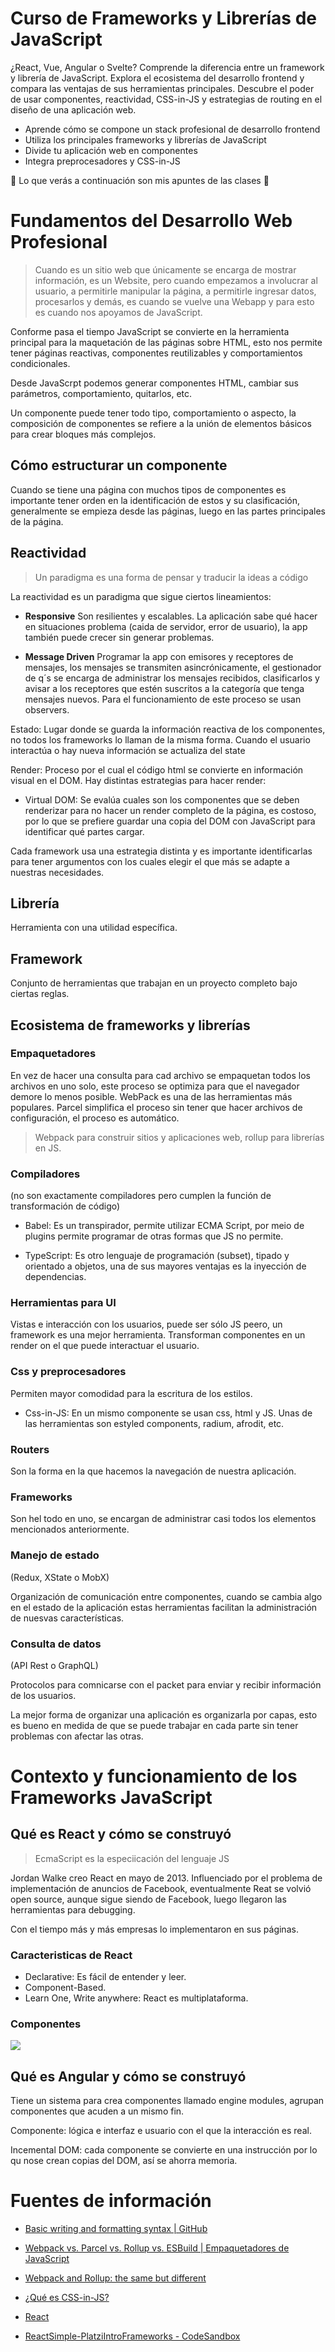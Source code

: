 # Curso de Frameworks y Librerías de JavaScript

¿React, Vue, Angular o Svelte? Comprende la diferencia entre un framework y librería de JavaScript. Explora el ecosistema del desarrollo frontend y compara las ventajas de sus herramientas principales. Descubre el poder de usar componentes, reactividad, CSS-in-JS y estrategias de routing en el diseño de una aplicación web.

- Aprende cómo se compone un stack profesional de desarrollo frontend
- Utiliza los principales frameworks y librerías de JavaScript
- Divide tu aplicación web en componentes
- Integra preprocesadores y CSS-in-JS

💚 Lo que verás a continuación son mis apuntes de las clases 💚

# Fundamentos del Desarrollo Web Profesional

> Cuando es un sitio web que únicamente se encarga de mostrar información, es un Website, pero cuando empezamos a involucrar al usuario, a permitirle manipular la página, a permitirle ingresar datos, procesarlos y demás, es cuando se vuelve una Webapp y para esto es cuando nos apoyamos de JavaScript.

Conforme pasa el tiempo JavaScript se convierte en la herramienta principal para la maquetación de las páginas sobre HTML, esto nos permite tener páginas reactivas, componentes reutilizables y comportamientos condicionales.

Desde JavaScrpt podemos generar componentes HTML, cambiar sus parámetros, comportamiento, quitarlos, etc.

Un componente puede tener todo tipo, comportamiento o aspecto, la composición de componentes se refiere a la unión de elementos básicos para crear bloques más complejos.

## Cómo estructurar un componente

Cuando se tiene una página con muchos tipos de componentes es importante tener orden en la identificación de estos y su clasificación, generalmente se empieza desde las páginas, luego en las partes principales de la página.

## Reactividad

> Un paradigma es una forma de pensar y traducir la ideas a código

La reactividad es un paradigma que sigue ciertos lineamientos:

- **Responsive** Son resilientes y escalables. La aplicación sabe qué hacer en situaciones problema (caida de servidor, error de usuario), la app también puede crecer sin generar problemas.

- **Message Driven** Programar la app con emisores y receptores de mensajes, los mensajes se transmiten   asincrónicamente, el gestionador de q´s se encarga de administrar los mensajes recibidos, clasificarlos y avisar a los receptores que estén suscritos a la categoría que tenga mensajes nuevos. Para el funcionamiento de este proceso se usan observers.

Estado: Lugar donde se guarda la información reactiva de los componentes, no todos los frameworks lo llaman de la misma forma. Cuando el usuario interactúa o hay nueva información se actualiza del state

Render: Proceso por el cual el código html se convierte en información visual en el DOM. 
Hay distintas estrategias para hacer render:

- Virtual DOM: Se evalúa cuales son los componentes que se deben renderizar para no hacer un render completo de la página, es costoso, por lo que se prefiere guardar una copia del DOM con JavaScript para identificar qué partes cargar.

Cada framework usa una estrategia distinta y es importante identificarlas para tener argumentos con los cuales elegir el que más se adapte a nuestras necesidades.

## Librería

Herramienta con una utilidad específica.

## Framework

Conjunto de herramientas que trabajan en un proyecto completo bajo ciertas reglas.

## Ecosistema de frameworks y librerías

### Empaquetadores

En vez de hacer una consulta para cad archivo se empaquetan todos los archivos en uno solo, este proceso se optimiza para que el navegador demore lo menos posible. WebPack es una de las herramientas más populares. Parcel simplifica el proceso sin tener que hacer archivos de configuración, el proceso es automático. 

> Webpack para construir sitios y aplicaciones web, rollup para librerías en JS.

### Compiladores

(no son exactamente compiladores pero cumplen la función de transformación de código)

- Babel: Es un transpirador, permite utilizar ECMA Script, por meio de plugins permite programar de otras formas que JS no permite.

- TypeScript: Es otro lenguaje de programación (subset), tipado y orientado a objetos, una de sus mayores ventajas es la inyección de dependencias.

### Herramientas para UI

Vistas e interacción con los usuarios, puede ser sólo JS peero, un framework es una mejor herramienta. Transforman componentes en un render on el que puede interactuar el usuario.

### Css y preprocesadores

Permiten mayor comodidad para la escritura de los estilos.

- Css-in-JS: En un mismo componente se usan css, html y JS. Unas de las herramientas son estyled components, radium, afrodit, etc.

### Routers

Son la forma en la que hacemos la navegación de nuestra aplicación.

### Frameworks

Son hel todo en uno, se encargan de administrar casi todos los elementos mencionados anteriormente.

### Manejo de estado

(Redux, XState o MobX)

Organización de comunicación entre componentes, cuando se cambia algo en el estado de la aplicación estas herramientas facilitan la administración de nuesvas características.

### Consulta de datos

(API Rest o GraphQL)

Protocolos para comnicarse con el packet para enviar y recibir información de los usuarios.

La mejor forma de organizar una aplicación es organizarla por capas, esto es bueno en medida de que se puede trabajar en cada parte sin tener problemas con afectar las otras.

# Contexto y funcionamiento de los Frameworks JavaScript

## Qué es React y cómo se construyó

> EcmaScript es la especiicación del lenguaje JS

Jordan Walke creo React en mayo de 2013. Influenciado por el problema de implementación de anuncios de Facebook, eventualmente Reat se volvió open source, aunque sigue siendo de Facebook, luego llegaron las herramientas para debugging.

Con el tiempo más y más empresas lo implementaron en sus páginas.

### Caracteristicas de React

- Declarative: Es fácil de entender y leer.
- Component-Based.
- Learn One, Write anywhere: React es multiplataforma.

### Componentes

![](https://static.platzi.com/media/user_upload/9-diagrama-ciclo-de-vida-bdf72607-e2a8-44b4-a075-72296dafb7ce.jpg)

## Qué es Angular y cómo se construyó

Tiene un sistema para crea componentes llamado engine modules, agrupan componentes que acuden a un mismo fin.

Componente: lógica e interfaz e usuario con el que la interacción es real. 

Incemental DOM: cada componente se convierte en una instrucción por lo qu nose crean copias del DOM, así se ahorra memoria.         

# Fuentes de información

- [Basic writing and formatting syntax | GitHub](https://docs.github.com/en/get-started/writing-on-github/getting-started-with-writing-and-formatting-on-github/basic-writing-and-formatting-syntax)

- [Webpack vs. Parcel vs. Rollup vs. ESBuild | Empaquetadores de JavaScript](https://platzi.com/blog/empaquetadores-javascript/)

- [Webpack and Rollup: the same but different](https://medium.com/webpack/webpack-and-rollup-the-same-but-different-a41ad427058c)

- [¿Qué es CSS-in-JS?](https://platzi.com/clases/1601-react-avanzado/21258-que-es-css-in-js/)

- [React](https://es.wikipedia.org/wiki/React)

- [ReactSimple-PlatziIntroFrameworks - CodeSandbox](https://codesandbox.io/s/reactsimple-platziintroframeworks-zqenr?file=/src/App.js)